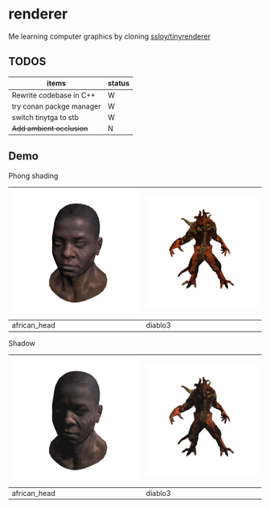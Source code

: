 # renderer

Me learning computer graphics by cloning [ssloy/tinyrenderer](https://github.com/ssloy/tinyrenderer)

## TODOS

|items|status|
|-----|------|
|Rewrite codebase in C++|W|
|try conan packge manager|W|
|switch tinytga to stb|W|
|~~Add ambient occlusion~~|N|


## Demo

Phong shading

|![Phong shading demo](./assets/phong_shading_african_head.png)|![Phong shading demo](./assets/phong_shading_diablo.png)|
|------------|-------|
|african_head|diablo3|


Shadow

|![Shadow](./assets/shadow_african_head.png)|![Shadow](./assets/shadow_diablo.png)|
|------------|-------|
|african_head|diablo3|



